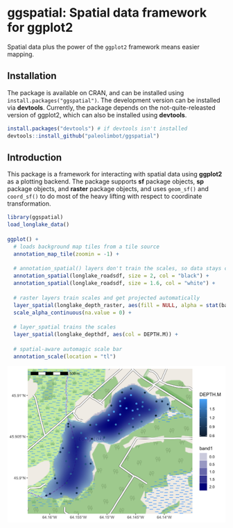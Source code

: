ggspatial: Spatial data framework for ggplot2
================

Spatial data plus the power of the `ggplot2` framework means easier mapping.

Installation
------------

The package is available on CRAN, and can be installed using `install.packages("ggspatial")`. The development version can be installed via **devtools**. Currently, the package depends on the not-quite-releasted version of ggplot2, which can also be installed using **devtools**.

``` r
install.packages("devtools") # if devtools isn't installed
devtools::install_github("paleolimbot/ggspatial")
```

Introduction
------------

This package is a framework for interacting with spatial data using **ggplot2** as a plotting backend. The package supports **sf** package objects, **sp** package objects, and **raster** package objects, and uses `geom_sf()` and `coord_sf()` to do most of the heavy lifting with respect to coordinate transformation.

``` r
library(ggspatial)
load_longlake_data()

ggplot() +
  # loads background map tiles from a tile source
  annotation_map_tile(zoomin = -1) +
  
  # annotation_spatial() layers don't train the scales, so data stays central
  annotation_spatial(longlake_roadsdf, size = 2, col = "black") +
  annotation_spatial(longlake_roadsdf, size = 1.6, col = "white") +

  # raster layers train scales and get projected automatically
  layer_spatial(longlake_depth_raster, aes(fill = NULL, alpha = stat(band1)), fill = "darkblue") +
  scale_alpha_continuous(na.value = 0) +
  
  # layer_spatial trains the scales
  layer_spatial(longlake_depthdf, aes(col = DEPTH.M)) +
  
  # spatial-aware automagic scale bar
  annotation_scale(location = "tl")
```

![](README_files/figure-markdown_github/fig-layer-spatial-sf-1.png)
